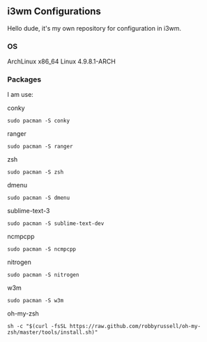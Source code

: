 ## i3wm Configurations

Hello dude, it's my own repository for configuration in i3wm.

### OS

ArchLinux x86_64 Linux 4.9.8.1-ARCH

### Packages

I am use:

conky

`sudo pacman -S conky`

ranger

`sudo pacman -S ranger`

zsh

`sudo pacman -S zsh`

dmenu

`sudo pacman -S dmenu`

sublime-text-3

`sudo pacman -S sublime-text-dev`

ncmpcpp

`sudo pacman -S ncmpcpp`

nitrogen

`sudo pacman -S nitrogen`

w3m

`sudo pacman -S w3m`

oh-my-zsh

`sh -c "$(curl -fsSL https://raw.github.com/robbyrussell/oh-my-zsh/master/tools/install.sh)"`
